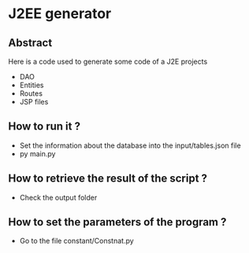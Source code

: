 # J2EE generator

## Abstract

Here is a code used to generate some code of a J2E projects

- DAO
- Entities
- Routes
- JSP files

## How to run it ?

* Set the information about the database into the input/tables.json file
* py main.py

## How to retrieve the result of the script  ?

* Check the output folder

## How to set the parameters of the program ?

* Go to the file constant/Constnat.py
